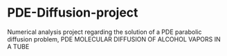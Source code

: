 # PDE-Diffusion-project
Numerical analysis project regarding the solution of a PDE parabolic diffusion problem, PDE MOLECULAR DIFFUSION OF ALCOHOL VAPORS IN A TUBE
